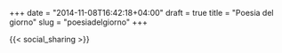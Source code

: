 +++
date = "2014-11-08T16:42:18+04:00"
draft = true
title = "Poesia del giorno"
slug = "poesiadelgiorno"
+++


{{< social_sharing >}}
